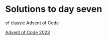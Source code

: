 # Solutions to day seven
 of classic Advent of Code

[Advent of Code 2023](https://adventofcode.com/2023)